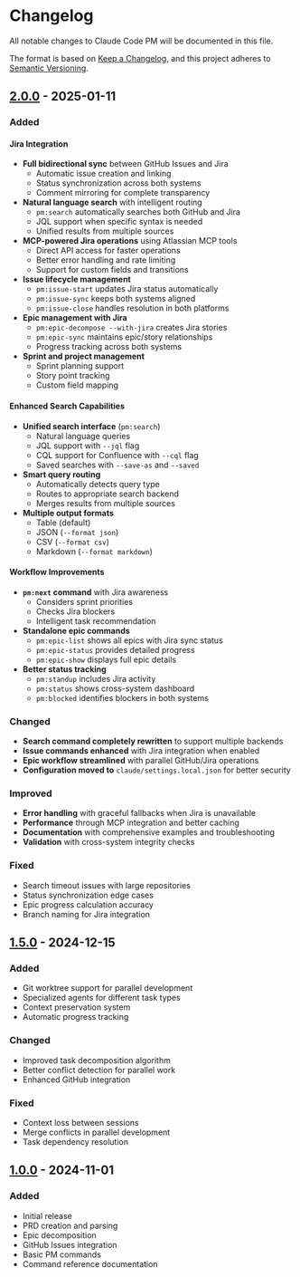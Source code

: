 # Changelog

All notable changes to Claude Code PM will be documented in this file.

The format is based on [Keep a Changelog](https://keepachangelog.com/en/1.0.0/),
and this project adheres to [Semantic Versioning](https://semver.org/spec/v2.0.0.html).

## [2.0.0] - 2025-01-11

### Added

#### Jira Integration
- **Full bidirectional sync** between GitHub Issues and Jira
  - Automatic issue creation and linking
  - Status synchronization across both systems
  - Comment mirroring for complete transparency
- **Natural language search** with intelligent routing
  - `pm:search` automatically searches both GitHub and Jira
  - JQL support when specific syntax is needed
  - Unified results from multiple sources
- **MCP-powered Jira operations** using Atlassian MCP tools
  - Direct API access for faster operations
  - Better error handling and rate limiting
  - Support for custom fields and transitions
- **Issue lifecycle management**
  - `pm:issue-start` updates Jira status automatically
  - `pm:issue-sync` keeps both systems aligned
  - `pm:issue-close` handles resolution in both platforms
- **Epic management with Jira**
  - `pm:epic-decompose --with-jira` creates Jira stories
  - `pm:epic-sync` maintains epic/story relationships
  - Progress tracking across both systems
- **Sprint and project management**
  - Sprint planning support
  - Story point tracking
  - Custom field mapping

#### Enhanced Search Capabilities
- **Unified search interface** (`pm:search`)
  - Natural language queries
  - JQL support with `--jql` flag
  - CQL support for Confluence with `--cql` flag
  - Saved searches with `--save-as` and `--saved`
- **Smart query routing**
  - Automatically detects query type
  - Routes to appropriate search backend
  - Merges results from multiple sources
- **Multiple output formats**
  - Table (default)
  - JSON (`--format json`)
  - CSV (`--format csv`)
  - Markdown (`--format markdown`)

#### Workflow Improvements
- **`pm:next` command** with Jira awareness
  - Considers sprint priorities
  - Checks Jira blockers
  - Intelligent task recommendation
- **Standalone epic commands**
  - `pm:epic-list` shows all epics with Jira sync status
  - `pm:epic-status` provides detailed progress
  - `pm:epic-show` displays full epic details
- **Better status tracking**
  - `pm:standup` includes Jira activity
  - `pm:status` shows cross-system dashboard
  - `pm:blocked` identifies blockers in both systems

### Changed
- **Search command completely rewritten** to support multiple backends
- **Issue commands enhanced** with Jira integration when enabled
- **Epic workflow streamlined** with parallel GitHub/Jira operations
- **Configuration moved to** `claude/settings.local.json` for better security

### Improved
- **Error handling** with graceful fallbacks when Jira is unavailable
- **Performance** through MCP integration and better caching
- **Documentation** with comprehensive examples and troubleshooting
- **Validation** with cross-system integrity checks

### Fixed
- Search timeout issues with large repositories
- Status synchronization edge cases
- Epic progress calculation accuracy
- Branch naming for Jira integration

## [1.5.0] - 2024-12-15

### Added
- Git worktree support for parallel development
- Specialized agents for different task types
- Context preservation system
- Automatic progress tracking

### Changed
- Improved task decomposition algorithm
- Better conflict detection for parallel work
- Enhanced GitHub integration

### Fixed
- Context loss between sessions
- Merge conflicts in parallel development
- Task dependency resolution

## [1.0.0] - 2024-11-01

### Added
- Initial release
- PRD creation and parsing
- Epic decomposition
- GitHub Issues integration
- Basic PM commands
- Command reference documentation

[2.0.0]: https://github.com/automazeio/ccpm/compare/v1.5.0...v2.0.0
[1.5.0]: https://github.com/automazeio/ccpm/compare/v1.0.0...v1.5.0
[1.0.0]: https://github.com/automazeio/ccpm/releases/tag/v1.0.0